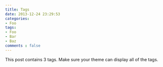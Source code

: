 ```yaml
---
title: Tags
date: 2013-12-24 23:29:53
categories:
- Foo
tags:
- Foo
- Bar
- Baz
comments : false
---
```


This post contains 3 tags. Make sure your theme can display all of the tags.
